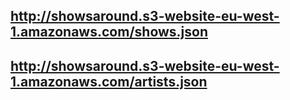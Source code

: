 ## http://showsaround.s3-website-eu-west-1.amazonaws.com/shows.json
## http://showsaround.s3-website-eu-west-1.amazonaws.com/artists.json